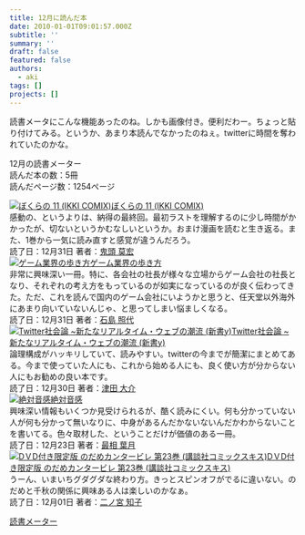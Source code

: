 ```yaml
---
title: 12月に読んだ本
date: 2010-01-01T09:01:57.000Z
subtitle: ''
summary: ''
draft: false
featured: false
authors:
  - aki
tags: []
projects: []
---
```

読書メータにこんな機能あったのね。しかも画像付き。便利だわー。ちょっと貼り付けてみる。というか、あまり本読んでなかったのねぇ。twitterに時間を奪われていたのかな。

12月の読書メーター  
読んだ本の数：5冊  
読んだページ数：1254ページ

[![ぼくらの 11 (IKKI COMIX)](https://g-ec2.images-amazon.com/images/G/09/x-site/icons/no-img-sm.gif)](http://book.akahoshitakuya.com/cmt/4341200 "ぼくらの 11 (IKKI COMIX)")[ぼくらの 11 (IKKI COMIX)](http://book.akahoshitakuya.com/cmt/4341200 "ぼくらの 11 (IKKI COMIX)")  
感動の、というよりは、納得の最終回。最初ラストを理解するのに少し時間がかかったが、切ないというかむなしいというか。おまけ漫画を読むと生き返る。また、1巻から一気に読み直すと感覚が違うんだろう。  
読了日：12月31日 著者：[鬼頭 莫宏](http://book.akahoshitakuya.com/s&q=%E9%AC%BC%E9%A0%AD%20%E8%8E%AB%E5%AE%8F)  
[![ゲーム業界の歩き方](https://ecx.images-amazon.com/images/I/51p4OVETlvL._SL75_.jpg)](http://book.akahoshitakuya.com/cmt/4310555 "ゲーム業界の歩き方")[ゲーム業界の歩き方](http://book.akahoshitakuya.com/cmt/4310555 "ゲーム業界の歩き方")  
非常に興味深い一冊。特に、各会社の社長が様々な立場からゲーム会社の社長となり、それぞれの考え方をもっているのが如実になっているのが良く伝わってきた。ただ、これを読んで国内のゲーム会社にいようかと思うと、任天堂以外海外にあまり向いていないんじゃ、と思ってしまい悩ましくなる。  
読了日：12月31日 著者：[石島 照代](http://book.akahoshitakuya.com/s&q=%E7%9F%B3%E5%B3%B6%20%E7%85%A7%E4%BB%A3)  
[![Twitter社会論 ~新たなリアルタイム・ウェブの潮流 (新書y)](https://ecx.images-amazon.com/images/I/41E%2B2j6Yg6L._SL75_.jpg)](http://book.akahoshitakuya.com/cmt/4310547 "Twitter社会論 ~新たなリアルタイム・ウェブの潮流 (新書y)")[Twitter社会論 ~新たなリアルタイム・ウェブの潮流 (新書y)](http://book.akahoshitakuya.com/cmt/4310547 "Twitter社会論 ~新たなリアルタイム・ウェブの潮流 (新書y)")  
論理構成がハッキリしていて、読みやすい。twitterの今までが簡潔にまとめてある。今まで使っていた人にも、これから始める人にも、良く使い方が分からない人にもお勧めの良い本です。  
読了日：12月30日 著者：[津田 大介](http://book.akahoshitakuya.com/s&q=%E6%B4%A5%E7%94%B0%20%E5%A4%A7%E4%BB%8B)  
[![絶対音感](https://ecx.images-amazon.com/images/I/416H3YABATL._SL75_.jpg)](http://book.akahoshitakuya.com/cmt/4310530 "絶対音感")[絶対音感](http://book.akahoshitakuya.com/cmt/4310530 "絶対音感")  
興味深い情報もいくつか見受けられるが、酷く読みにくい。何も分かっていない人が何も分かって無いなりに、中身があるんだかないないんだかわからないことを書いてる。色々取材した、ということだけが価値のある一冊。  
読了日：12月23日 著者：[最相 葉月](http://book.akahoshitakuya.com/s&q=%E6%9C%80%E7%9B%B8%20%E8%91%89%E6%9C%88)  
[![DＶD付き限定版 のだめカンタービレ 第23巻 (講談社コミックスキス)](https://ecx.images-amazon.com/images/I/51WV-IOx7LL._SL75_.jpg)](http://book.akahoshitakuya.com/cmt/4001827 "DＶD付き限定版 のだめカンタービレ 第23巻 (講談社コミックスキス)")[DＶD付き限定版 のだめカンタービレ 第23巻 (講談社コミックスキス)](http://book.akahoshitakuya.com/cmt/4001827 "DＶD付き限定版 のだめカンタービレ 第23巻 (講談社コミックスキス)")  
うーん、いまいちグダグダな終わり方。きっとスピンオフがでるに違いない。のだめと千秋の関係に興味ある人は楽しいのかなぁ。  
読了日：12月01日 著者：[二ノ宮 知子](http://book.akahoshitakuya.com/s&q=%E4%BA%8C%E3%83%8E%E5%AE%AE%20%E7%9F%A5%E5%AD%90)

[読書メーター](http://book.akahoshitakuya.com/)


